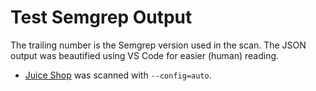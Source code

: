 # Test Semgrep Output
The trailing number is the Semgrep version used in the scan. The JSON output was
beautified using VS Code for easier (human) reading.

* [Juice Shop][js] was scanned with `--config=auto`.

[js]: https://github.com/juice-shop/juice-shop
